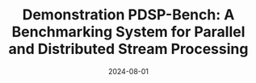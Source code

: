 ---
title: "Demonstration PDSP-Bench: A Benchmarking System for Parallel and Distributed Stream Processing"
collection: publications
category: conferences
permalink: /publication/2024-pdspbench
#excerpt: 'This paper is about the number 1. 📄 [PDF](http://academicpages.github.io/files/paper1.pdf) | 📚 [BibTeX](http://academicpages.github.io/files/bibtex1.bib)'
date: 2024-08-01
#venue: 'arXiv preprint arXiv:2504.10704'
#slidesurl: 'http://pratyushagnihotri.github.io/files/slides1.pdf'
paperurl: '<a href="http://pratyushagnihotri.github.io/files/pdspbench.pdf"><i class="fa fa-file-pdf-o"></i> PDF</a> '
bibtexurl: '<a href="http://pratyushagnihotri.github.io/files/pdspbench.bib"><i class="fa fa-code"></i> BibTeX</a>'
citation: 'Agnihotri, Pratyush and Koldehofe, Boris and Heinrich, Roman and Binnig, Carsten and Luthra, Manisha. (2025). &quot;PDSP-Bench: A Benchmarking System for Parallel and Distributed Stream Processing.&quot; <i>Companion of the 2025 International Conference on Management of Data (SIGMOD-Companion), June 22--27, 2025, Berlin, Germany</i>.'
---